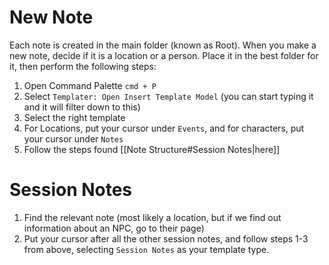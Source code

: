# New Note
Each note is created in the main folder (known as Root). When you make a new note, decide if it is a location or a person. Place it in the best folder for it, then perform the following steps:
1) Open Command Palette `cmd + P`
2) Select `Templater: Open Insert Template Model` (you can start typing it and it will filter down to this)
3) Select the right template
4) For Locations, put your cursor under `Events`, and for characters, put your cursor under `Notes`
5) Follow the steps found [[Note Structure#Session Notes|here]]

# Session Notes
1) Find the relevant note (most likely a location, but if we find out information about an NPC, go to their page)
2) Put your cursor after all the other session notes, and follow steps 1-3 from above, selecting `Session Notes` as your template type. 